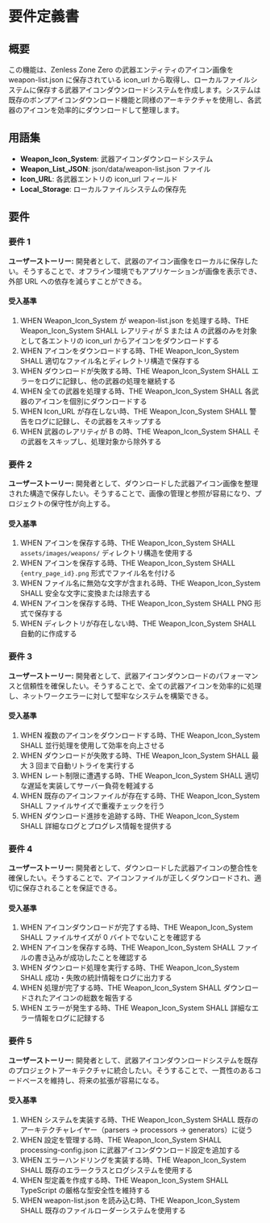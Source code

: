 # 要件定義書

## 概要

この機能は、Zenless Zone Zero の武器エンティティのアイコン画像を weapon-list.json に保存されている icon_url から取得し、ローカルファイルシステムに保存する武器アイコンダウンロードシステムを作成します。システムは既存のボンプアイコンダウンロード機能と同様のアーキテクチャを使用し、各武器のアイコンを効率的にダウンロードして整理します。

## 用語集

- **Weapon_Icon_System**: 武器アイコンダウンロードシステム
- **Weapon_List_JSON**: json/data/weapon-list.json ファイル
- **Icon_URL**: 各武器エントリの icon_url フィールド
- **Local_Storage**: ローカルファイルシステムの保存先

## 要件

### 要件 1

**ユーザーストーリー:** 開発者として、武器のアイコン画像をローカルに保存したい。そうすることで、オフライン環境でもアプリケーションが画像を表示でき、外部 URL への依存を減らすことができる。

#### 受入基準

1. WHEN Weapon_Icon_System が weapon-list.json を処理する時、THE Weapon_Icon_System SHALL レアリティが S または A の武器のみを対象として各エントリの icon_url からアイコンをダウンロードする
2. WHEN アイコンをダウンロードする時、THE Weapon_Icon_System SHALL 適切なファイル名とディレクトリ構造で保存する
3. WHEN ダウンロードが失敗する時、THE Weapon_Icon_System SHALL エラーをログに記録し、他の武器の処理を継続する
4. WHEN 全ての武器を処理する時、THE Weapon_Icon_System SHALL 各武器のアイコンを個別にダウンロードする
5. WHEN Icon_URL が存在しない時、THE Weapon_Icon_System SHALL 警告をログに記録し、その武器をスキップする
6. WHEN 武器のレアリティが B の時、THE Weapon_Icon_System SHALL その武器をスキップし、処理対象から除外する

### 要件 2

**ユーザーストーリー:** 開発者として、ダウンロードした武器アイコン画像を整理された構造で保存したい。そうすることで、画像の管理と参照が容易になり、プロジェクトの保守性が向上する。

#### 受入基準

1. WHEN アイコンを保存する時、THE Weapon_Icon_System SHALL `assets/images/weapons/` ディレクトリ構造を使用する
2. WHEN アイコンを保存する時、THE Weapon_Icon_System SHALL `{entry_page_id}.png` 形式でファイル名を付ける
3. WHEN ファイル名に無効な文字が含まれる時、THE Weapon_Icon_System SHALL 安全な文字に変換または除去する
4. WHEN アイコンを保存する時、THE Weapon_Icon_System SHALL PNG 形式で保存する
5. WHEN ディレクトリが存在しない時、THE Weapon_Icon_System SHALL 自動的に作成する

### 要件 3

**ユーザーストーリー:** 開発者として、武器アイコンダウンロードのパフォーマンスと信頼性を確保したい。そうすることで、全ての武器アイコンを効率的に処理し、ネットワークエラーに対して堅牢なシステムを構築できる。

#### 受入基準

1. WHEN 複数のアイコンをダウンロードする時、THE Weapon_Icon_System SHALL 並行処理を使用して効率を向上させる
2. WHEN ダウンロードが失敗する時、THE Weapon_Icon_System SHALL 最大 3 回まで自動リトライを実行する
3. WHEN レート制限に遭遇する時、THE Weapon_Icon_System SHALL 適切な遅延を実装してサーバー負荷を軽減する
4. WHEN 既存のアイコンファイルが存在する時、THE Weapon_Icon_System SHALL ファイルサイズで重複チェックを行う
5. WHEN ダウンロード進捗を追跡する時、THE Weapon_Icon_System SHALL 詳細なログとプログレス情報を提供する

### 要件 4

**ユーザーストーリー:** 開発者として、ダウンロードした武器アイコンの整合性を確保したい。そうすることで、アイコンファイルが正しくダウンロードされ、適切に保存されることを保証できる。

#### 受入基準

1. WHEN アイコンダウンロードが完了する時、THE Weapon_Icon_System SHALL ファイルサイズが 0 バイトでないことを確認する
2. WHEN アイコンを保存する時、THE Weapon_Icon_System SHALL ファイルの書き込みが成功したことを確認する
3. WHEN ダウンロード処理を実行する時、THE Weapon_Icon_System SHALL 成功・失敗の統計情報をログに出力する
4. WHEN 処理が完了する時、THE Weapon_Icon_System SHALL ダウンロードされたアイコンの総数を報告する
5. WHEN エラーが発生する時、THE Weapon_Icon_System SHALL 詳細なエラー情報をログに記録する

### 要件 5

**ユーザーストーリー:** 開発者として、武器アイコンダウンロードシステムを既存のプロジェクトアーキテクチャに統合したい。そうすることで、一貫性のあるコードベースを維持し、将来の拡張が容易になる。

#### 受入基準

1. WHEN システムを実装する時、THE Weapon_Icon_System SHALL 既存のアーキテクチャレイヤー（parsers → processors → generators）に従う
2. WHEN 設定を管理する時、THE Weapon_Icon_System SHALL processing-config.json に武器アイコンダウンロード設定を追加する
3. WHEN エラーハンドリングを実装する時、THE Weapon_Icon_System SHALL 既存のエラークラスとログシステムを使用する
4. WHEN 型定義を作成する時、THE Weapon_Icon_System SHALL TypeScript の厳格な型安全性を維持する
5. WHEN weapon-list.json を読み込む時、THE Weapon_Icon_System SHALL 既存のファイルローダーシステムを使用する
